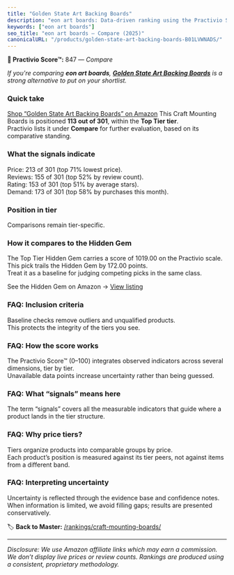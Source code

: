 ```yaml
---
title: "Golden State Art Backing Boards"
description: "eon art boards: Data-driven ranking using the Practivio Score™. Positioned by quality, value, demand, findability, momentum."
keywords: ["eon art boards"]
seo_title: "eon art boards — Compare (2025)"
canonicalURL: "/products/golden-state-art-backing-boards-B01LVWNADS/"
---
```


**🛒 Practivio Score™:** 847 — _Compare_


*If you're comparing **eon art boards**, **[Golden State Art Backing Boards](https://www.amazon.com/dp/B01LVWNADS?tag=practivio-20)** is a strong alternative to put on your shortlist.*
### Quick take
[Shop “Golden State Art Backing Boards” on Amazon](https://www.amazon.com/dp/B01LVWNADS?tag=practivio-20)
This Craft Mounting Boards is positioned **113 out of 301**, within the **Top Tier tier**.  
Practivio lists it under **Compare** for further evaluation, based on its comparative standing.

### What the signals indicate
Price: 213 of 301 (top 71% lowest price).  
Reviews: 155 of 301 (top 52% by review count).  
Rating: 153 of 301 (top 51% by average stars).  
Demand: 173 of 301 (top 58% by purchases this month).

### Position in tier
Comparisons remain tier-specific.

### How it compares to the Hidden Gem
The Top Tier Hidden Gem carries a score of 1019.00 on the Practivio scale.  
This pick trails the Hidden Gem by 172.00 points.  
Treat it as a baseline for judging competing picks in the same class.  

See the Hidden Gem on Amazon → [View listing](https://www.amazon.com/dp/B074QZMLQF?tag=practivio-20)

### FAQ: Inclusion criteria
Baseline checks remove outliers and unqualified products.  
This protects the integrity of the tiers you see.

### FAQ: How the score works
The Practivio Score™ (0–100) integrates observed indicators across several dimensions, tier by tier.  
Unavailable data points increase uncertainty rather than being guessed.

### FAQ: What “signals” means here
The term “signals” covers all the measurable indicators that guide where a product lands in the tier structure.

### FAQ: Why price tiers?
Tiers organize products into comparable groups by price.  
Each product’s position is measured against its tier peers, not against items from a different band.

### FAQ: Interpreting uncertainty
Uncertainty is reflected through the evidence base and confidence notes.  
When information is limited, we avoid filling gaps; results are presented conservatively.

<!-- Missing template for Compare/CompareWithinPriceClass -->


🏷️ **Back to Master:** [/rankings/craft-mounting-boards/](/rankings/craft-mounting-boards/)

---
_Disclosure: We use Amazon affiliate links which may earn a commission. We don’t display live prices or review counts. Rankings are produced using a consistent, proprietary methodology._

